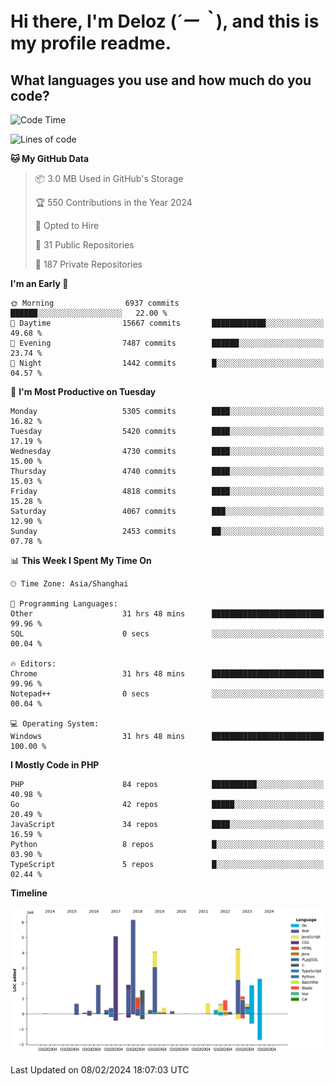# **Hi there, I'm Deloz (*´ー｀*), and this is my profile readme.**

## **What languages you use and how much do you code?**

<!--START_SECTION:waka-->
![Code Time](http://img.shields.io/badge/Code%20Time-3%2C316%20hrs%2016%20mins-blue)

![Lines of code](https://img.shields.io/badge/From%20Hello%20World%20I%27ve%20Written-37.2%20million%20lines%20of%20code-blue)

**🐱 My GitHub Data** 

> 📦 3.0 MB Used in GitHub's Storage 
 > 
> 🏆 550 Contributions in the Year 2024
 > 
> 💼 Opted to Hire
 > 
> 📜 31 Public Repositories 
 > 
> 🔑 187 Private Repositories 
 > 
**I'm an Early 🐤** 

```text
🌞 Morning                6937 commits        ██████░░░░░░░░░░░░░░░░░░░   22.00 % 
🌆 Daytime                15667 commits       ████████████░░░░░░░░░░░░░   49.68 % 
🌃 Evening                7487 commits        ██████░░░░░░░░░░░░░░░░░░░   23.74 % 
🌙 Night                  1442 commits        █░░░░░░░░░░░░░░░░░░░░░░░░   04.57 % 
```
📅 **I'm Most Productive on Tuesday** 

```text
Monday                   5305 commits        ████░░░░░░░░░░░░░░░░░░░░░   16.82 % 
Tuesday                  5420 commits        ████░░░░░░░░░░░░░░░░░░░░░   17.19 % 
Wednesday                4730 commits        ████░░░░░░░░░░░░░░░░░░░░░   15.00 % 
Thursday                 4740 commits        ████░░░░░░░░░░░░░░░░░░░░░   15.03 % 
Friday                   4818 commits        ████░░░░░░░░░░░░░░░░░░░░░   15.28 % 
Saturday                 4067 commits        ███░░░░░░░░░░░░░░░░░░░░░░   12.90 % 
Sunday                   2453 commits        ██░░░░░░░░░░░░░░░░░░░░░░░   07.78 % 
```


📊 **This Week I Spent My Time On** 

```text
🕑︎ Time Zone: Asia/Shanghai

💬 Programming Languages: 
Other                    31 hrs 48 mins      █████████████████████████   99.96 % 
SQL                      0 secs              ░░░░░░░░░░░░░░░░░░░░░░░░░   00.04 % 

🔥 Editors: 
Chrome                   31 hrs 48 mins      █████████████████████████   99.96 % 
Notepad++                0 secs              ░░░░░░░░░░░░░░░░░░░░░░░░░   00.04 % 

💻 Operating System: 
Windows                  31 hrs 48 mins      █████████████████████████   100.00 % 
```

**I Mostly Code in PHP** 

```text
PHP                      84 repos            ██████████░░░░░░░░░░░░░░░   40.98 % 
Go                       42 repos            █████░░░░░░░░░░░░░░░░░░░░   20.49 % 
JavaScript               34 repos            ████░░░░░░░░░░░░░░░░░░░░░   16.59 % 
Python                   8 repos             █░░░░░░░░░░░░░░░░░░░░░░░░   03.90 % 
TypeScript               5 repos             █░░░░░░░░░░░░░░░░░░░░░░░░   02.44 % 
```



**Timeline**

![Lines of Code chart](https://raw.githubusercontent.com/deloz/deloz/main/assets/bar_graph.png)


 Last Updated on 08/02/2024 18:07:03 UTC
<!--END_SECTION:waka-->
